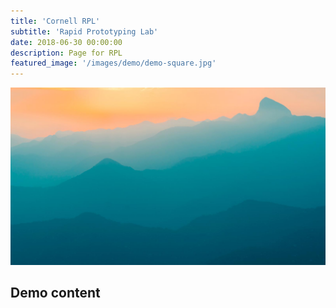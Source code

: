 ```yaml
---
title: 'Cornell RPL'
subtitle: 'Rapid Prototyping Lab'
date: 2018-06-30 00:00:00
description: Page for RPL
featured_image: '/images/demo/demo-square.jpg'
---
```


![](/images/demo/demo-landscape.jpg)

## Demo content